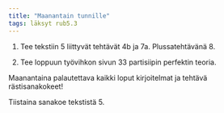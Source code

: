 ```yaml
---
title: "Maanantain tunnille"
tags: läksyt rub5.3
---
```


1. Tee tekstiin 5 liittyvät tehtävät 4b ja 7a. Plussatehtävänä 8.

2. Tee loppuun työvihkon sivun 33 partisiipin perfektin teoria.

Maanantaina palautettava kaikki loput kirjoitelmat ja tehtävä rästisanakokeet! 

Tiistaina sanakoe tekstistä 5.